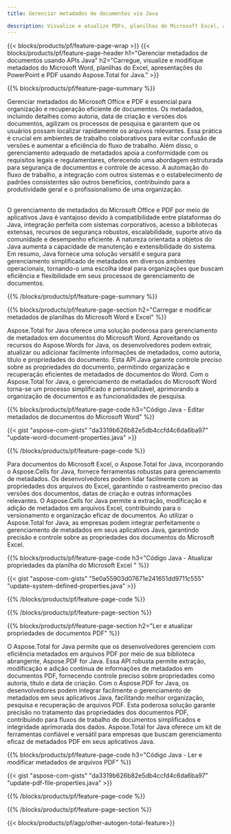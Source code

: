 ```yaml
---
title: Gerenciar metadados de documentos via Java 

description: Visualize e atualize PDFs, planilhas do Microsoft Excel, apresentações em PowerPoint e metadados de documentos do Word por meio de seu aplicativo Java.
---
```


{{< blocks/products/pf/feature-page-wrap >}}
{{< blocks/products/pf/feature-page-header h1="Gerenciar metadados de documentos usando APIs Java" h2="Carregue, visualize e modifique metadados do Microsoft Word, planilhas do Excel, apresentações do PowerPoint e PDF usando Aspose.Total for Java." >}}

{{% blocks/products/pf/feature-page-summary %}}

Gerenciar metadados do Microsoft Office e PDF é essencial para organização e recuperação eficiente de documentos. Os metadados, incluindo detalhes como autoria, data de criação e versões dos documentos, agilizam os processos de pesquisa e garantem que os usuários possam localizar rapidamente os arquivos relevantes. Essa prática é crucial em ambientes de trabalho colaborativos para evitar confusão de versões e aumentar a eficiência do fluxo de trabalho. Além disso, o gerenciamento adequado de metadados apoia a conformidade com os requisitos legais e regulamentares, oferecendo uma abordagem estruturada para segurança de documentos e controle de acesso. A automação do fluxo de trabalho, a integração com outros sistemas e o estabelecimento de padrões consistentes são outros benefícios, contribuindo para a produtividade geral e o profissionalismo de uma organização. <br /><br />

O gerenciamento de metadados do Microsoft Office e PDF por meio de aplicativos Java é vantajoso devido à compatibilidade entre plataformas do Java, integração perfeita com sistemas corporativos, acesso a bibliotecas extensas, recursos de segurança robustos, escalabilidade, suporte ativo da comunidade e desempenho eficiente. A natureza orientada a objetos do Java aumenta a capacidade de manutenção e extensibilidade do sistema. Em resumo, Java fornece uma solução versátil e segura para gerenciamento simplificado de metadados em diversos ambientes operacionais, tornando-o uma escolha ideal para organizações que buscam eficiência e flexibilidade em seus processos de gerenciamento de documentos.

{{% /blocks/products/pf/feature-page-summary  %}}


{{% blocks/products/pf/feature-page-section  h2="Carregar e modificar metadados de planilhas do Microsoft Word e Excel" %}}

Aspose.Total for Java oferece uma solução poderosa para gerenciamento de metadados em documentos do Microsoft Word. Aproveitando os recursos do Aspose.Words for Java, os desenvolvedores podem extrair, atualizar ou adicionar facilmente informações de metadados, como autoria, título e propriedades do documento. Esta API Java garante controle preciso sobre as propriedades do documento, permitindo organização e recuperação eficientes de metadados de documentos do Word. Com o Aspose.Total for Java, o gerenciamento de metadados do Microsoft Word torna-se um processo simplificado e personalizável, aprimorando a organização de documentos e as funcionalidades de pesquisa.

{{% blocks/products/pf/feature-page-code h3="Código Java - Editar metadados de documentos do Microsoft Word" %}}

{{< gist "aspose-com-gists" "da3319b626b82e5db4ccfd4c6da6ba97" "update-word-document-properties.java" >}}

{{% /blocks/products/pf/feature-page-code  %}}

Para documentos do Microsoft Excel, o Aspose.Total for Java, incorporando o Aspose.Cells for Java, fornece ferramentas robustas para gerenciamento de metadados. Os desenvolvedores podem lidar facilmente com as propriedades dos arquivos do Excel, garantindo o rastreamento preciso das versões dos documentos, datas de criação e outras informações relevantes. O Aspose.Cells for Java permite a extração, modificação e adição de metadados em arquivos Excel, contribuindo para o versionamento e organização eficaz de documentos. Ao utilizar o Aspose.Total for Java, as empresas podem integrar perfeitamente o gerenciamento de metadados em seus aplicativos Java, garantindo precisão e controle sobre as propriedades dos documentos do Microsoft Excel.


{{% blocks/products/pf/feature-page-code h3="Código Java - Atualizar propriedades da planilha do Microsoft Excel " %}}

{{< gist "aspose-com-gists" "5e0a55903d07671e241651dd9711c555" "update-system-defined-properties.java" >}}

{{% /blocks/products/pf/feature-page-code  %}}

{{% /blocks/products/pf/feature-page-section %}}


{{% blocks/products/pf/feature-page-section  h2="Ler e atualizar propriedades de documentos PDF" %}}

O Aspose.Total for Java permite que os desenvolvedores gerenciem com eficiência metadados em arquivos PDF por meio de sua biblioteca abrangente, Aspose.PDF for Java. Essa API robusta permite extração, modificação e adição contínua de informações de metadados em documentos PDF, fornecendo controle preciso sobre propriedades como autoria, título e data de criação. Com o Aspose.PDF for Java, os desenvolvedores podem integrar facilmente o gerenciamento de metadados em seus aplicativos Java, facilitando melhor organização, pesquisa e recuperação de arquivos PDF. Esta poderosa solução garante precisão no tratamento das propriedades dos documentos PDF, contribuindo para fluxos de trabalho de documentos simplificados e integridade aprimorada dos dados. Aspose.Total for Java oferece um kit de ferramentas confiável e versátil para empresas que buscam gerenciamento eficaz de metadados PDF em seus aplicativos Java.

{{% blocks/products/pf/feature-page-code h3="Código Java - Ler e modificar metadados de arquivos PDF" %}}

{{< gist "aspose-com-gists" "da3319b626b82e5db4ccfd4c6da6ba97" "update-pdf-file-properties.java" >}}

{{% /blocks/products/pf/feature-page-code  %}}

{{% /blocks/products/pf/feature-page-section %}}

{{< blocks/products/pf/agp/other-autogen-total-feature>}}